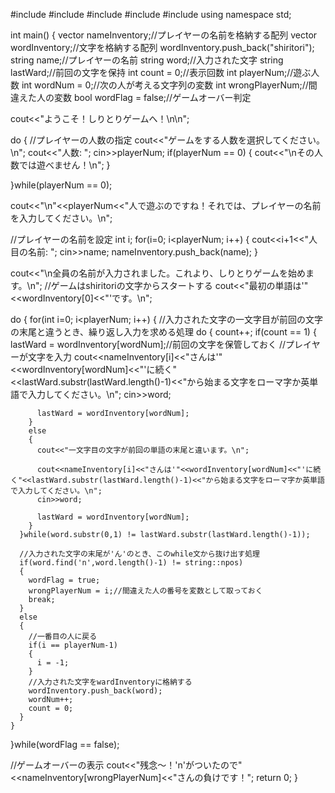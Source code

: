 #include <iostream>
#include <string>
#include <vector>
#include <cctype>
#include <algorithm>
using namespace std;

int main() {
  vector<string> nameInventory;//プレイヤーの名前を格納する配列
  vector<string> wordInventory;//文字を格納する配列
  wordInventory.push_back("shiritori");
  string name;//プレイヤーの名前
  string word;//入力された文字
  string lastWard;//前回の文字を保持
  int count = 0;//表示回数
  int playerNum;//遊ぶ人数
  int wordNum = 0;//次の人が考える文字列の変数
  int wrongPlayerNum;//間違えた人の変数
  bool wordFlag = false;//ゲームオーバー判定
  
  cout<<"ようこそ！しりとりゲームへ！\n\n";
  
  do
  {
    //プレイヤーの人数の指定
    cout<<"ゲームをする人数を選択してください。\n";
    cout<<"人数: ";
    cin>>playerNum;
    if(playerNum == 0)
    {
      cout<<"\nその人数では遊べません！\n";
    }
    
  }while(playerNum == 0);
  
  cout<<"\n"<<playerNum<<"人で遊ぶのですね！それでは、プレイヤーの名前を入力してください。\n";
  
  //プレイヤーの名前を設定
  int i;
  for(i=0; i<playerNum; i++)
  {
    cout<<i+1<<"人目の名前: ";
    cin>>name;
    nameInventory.push_back(name);
  }

  cout<<"\n全員の名前が入力されました。これより、しりとりゲームを始めます。\n";
  //ゲームはshiritoriの文字からスタートする
  cout<<"最初の単語は'"<<wordInventory[0]<<"'です。\n";
  
  do
  {
    for(int i=0; i<playerNum; i++)
    {
      //入力された文字の一文字目が前回の文字の末尾と違うとき、繰り返し入力を求める処理
      do
      {
        count++;
        if(count == 1)
        {
          lastWard = wordInventory[wordNum];//前回の文字を保管しておく
          //プレイヤーが文字を入力
          cout<<nameInventory[i]<<"さんは'"<<wordInventory[wordNum]<<"'に続く"<<lastWard.substr(lastWard.length()-1)<<"から始まる文字をローマ字か英単語で入力してください。\n";
          cin>>word;
          
          lastWard = wordInventory[wordNum];
        }
        else
        {
          cout<<"一文字目の文字が前回の単語の末尾と違います。\n";
          
          cout<<nameInventory[i]<<"さんは'"<<wordInventory[wordNum]<<"'に続く"<<lastWard.substr(lastWard.length()-1)<<"から始まる文字をローマ字か英単語で入力してください。\n";
          cin>>word;
        
          lastWard = wordInventory[wordNum];
        }
      }while(word.substr(0,1) != lastWard.substr(lastWard.length()-1));
      
      //入力された文字の末尾が'ん'のとき、このwhile文から抜け出す処理
      if(word.find('n',word.length()-1) != string::npos)
      {
        wordFlag = true;
        wrongPlayerNum = i;//間違えた人の番号を変数として取っておく
        break;
      }
      else
      {
        //一番目の人に戻る
        if(i == playerNum-1)
        {
          i = -1;
        }
        //入力された文字をwardInventoryに格納する
        wordInventory.push_back(word);
        wordNum++;
        count = 0;
      } 
    }
   
  }while(wordFlag == false);

  //ゲームオーバーの表示
  cout<<"残念～！'n'がついたので"<<nameInventory[wrongPlayerNum]<<"さんの負けです！";
  return 0;
}